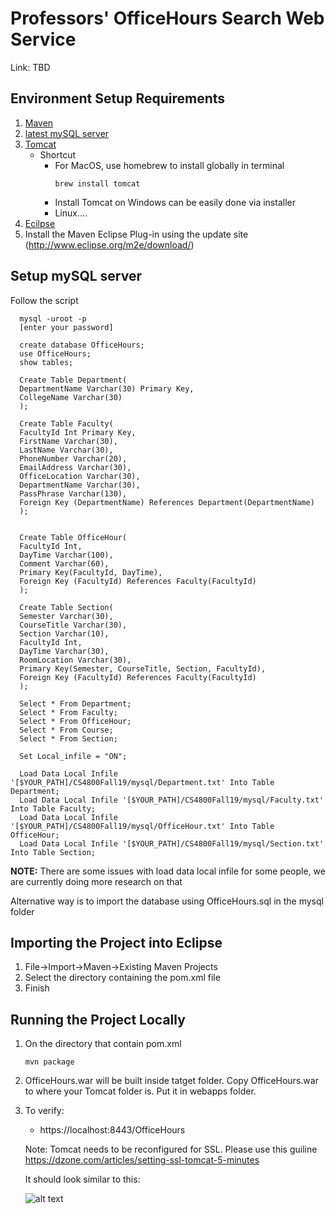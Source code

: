 # Professors' OfficeHours Search Web Service

Link: TBD

Environment Setup Requirements
--------------------------------

1. [Maven](https://maven.apache.org/download.cgi) 
2. [latest mySQL server](https://www.mysql.com/downloads/)
3. [Tomcat](https://tomcat.apache.org/download-80.cgi)
      - Shortcut
          - For MacOS, use homebrew to install globally in terminal
            ```
            brew install tomcat
            ```
          - Install Tomcat on Windows can be easily done via installer
          - Linux....
4. [Ecilpse](http://www.eclipse.org/)
5. Install the Maven Eclipse Plug-in using the update site (http://www.eclipse.org/m2e/download/)

Setup mySQL server
---------------------
Follow the script


      mysql -uroot -p
      [enter your password]
      
      create database OfficeHours;
      use OfficeHours;
      show tables;

      Create Table Department(
      DepartmentName Varchar(30) Primary Key,
      CollegeName Varchar(30)
      );

      Create Table Faculty(
      FacultyId Int Primary Key,
      FirstName Varchar(30),
      LastName Varchar(30),
      PhoneNumber Varchar(20),
      EmailAddress Varchar(30),
      OfficeLocation Varchar(30),
      DepartmentName Varchar(30),
      PassPhrase Varchar(130),
      Foreign Key (DepartmentName) References Department(DepartmentName)
      );


      Create Table OfficeHour(
      FacultyId Int,
      DayTime Varchar(100),
      Comment Varchar(60),
      Primary Key(FacultyId, DayTime),
      Foreign Key (FacultyId) References Faculty(FacultyId)
      );

      Create Table Section(
      Semester Varchar(30),
      CourseTitle Varchar(30),
      Section Varchar(10),
      FacultyId Int,
      DayTime Varchar(30),
      RoomLocation Varchar(30),
      Primary Key(Semester, CourseTitle, Section, FacultyId),
      Foreign Key (FacultyId) References Faculty(FacultyId)
      );

      Select * From Department;
      Select * From Faculty;
      Select * From OfficeHour;
      Select * From Course;
      Select * From Section;
      
      Set Local_infile = "ON";

      Load Data Local Infile '[$YOUR_PATH]/CS4800Fall19/mysql/Department.txt' Into Table Department;
      Load Data Local Infile '[$YOUR_PATH]/CS4800Fall19/mysql/Faculty.txt' Into Table Faculty;
      Load Data Local Infile '[$YOUR_PATH]/CS4800Fall19/mysql/OfficeHour.txt' Into Table OfficeHour;
      Load Data Local Infile '[$YOUR_PATH]/CS4800Fall19/mysql/Section.txt' Into Table Section;
      
__NOTE:__ There are some issues with load data local infile for some people, we are currently doing more research on that

Alternative way is to import the database using OfficeHours.sql in the mysql folder

Importing the Project into Eclipse
----------------------------------

1. File->Import->Maven->Existing Maven Projects
2. Select the directory containing the pom.xml file
3. Finish


Running the Project Locally
----------------------------------------
1. On the directory that contain pom.xml
      ```
      mvn package
      ```
2. OfficeHours.war will be built inside tatget folder. Copy OfficeHours.war to where your Tomcat folder is. Put it in webapps folder.
3. To verify:
      - https://localhost:8443/OfficeHours
	
      Note: Tomcat needs to be reconfigured for SSL. Please use this guiline https://dzone.com/articles/setting-ssl-tomcat-5-minutes

      It should look similar to this:
      
      ![alt text](https://i.ibb.co/zJtFVDT/Screen-Shot-2019-09-26-at-10-40-58-PM.png)
